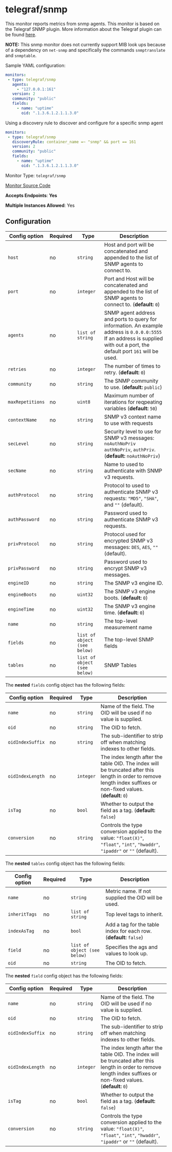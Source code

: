 <!--- GENERATED BY gomplate from scripts/docs/monitor-page.md.tmpl --->

# telegraf/snmp

 This monitor reports metrics from snmp agents.
This monitor is based on the Telegraf SNMP plugin.  More information about the Telegraf plugin
can be found [here](https://github.com/influxdata/telegraf/tree/master/plugins/inputs/snmp).

**NOTE:** This snmp monitor does not currently support MIB look ups because of a dependency on `net-snmp`
and specifically the commands `snmptranslate` and `snmptable`.

Sample YAML configuration:

```yaml
monitors:
 - type: telegraf/snmp
   agents:
     - "127.0.0.1:161"
   version: 2
   community: "public"
   fields:
     - name: "uptime"
       oid: ".1.3.6.1.2.1.1.3.0"
```

Using a discovery rule to discover and configure for a specific snmp agent
```yaml
monitors:
 - type: telegraf/snmp
   discoveryRule: container_name =~ "snmp" && port == 161
   version: 2
   community: "public"
   fields:
     - name: "uptime"
       oid: ".1.3.6.1.2.1.1.3.0"
```


Monitor Type: `telegraf/snmp`

[Monitor Source Code](https://github.com/signalfx/signalfx-agent/tree/master/internal/monitors/telegraf/monitors/telegrafsnmp)

**Accepts Endpoints**: **Yes**

**Multiple Instances Allowed**: Yes

## Configuration

| Config option | Required | Type | Description |
| --- | --- | --- | --- |
| `host` | no | `string` | Host and port will be concatenated and appended to the list of SNMP agents to connect to. |
| `port` | no | `integer` | Port and Host will be concatenated and appended to the list of SNMP agents to connect to. (**default:** `0`) |
| `agents` | no | `list of string` | SNMP agent address and ports to query for information.  An example address is `0.0.0.0:5555` If an address is supplied with out a port, the default port `161` will be used. |
| `retries` | no | `integer` | The number of times to retry. (**default:** `0`) |
| `community` | no | `string` | The SNMP community to use. (**default:** `public`) |
| `maxRepetitions` | no | `uint8` | Maximum number of iterations for reqpeating variables (**default:** `50`) |
| `contextName` | no | `string` | SNMP v3 context name to use with requests |
| `secLevel` | no | `string` | Security level to use for SNMP v3 messages: `noAuthNoPriv` `authNoPriv`, `authPriv`. (**default:** `noAuthNoPriv`) |
| `secName` | no | `string` | Name to used to authenticate with SNMP v3 requests. |
| `authProtocol` | no | `string` | Protocol to used to authenticate SNMP v3 requests: `"MD5"`, `"SHA"`, and `""` (default). |
| `authPassword` | no | `string` | Password used to authenticate SNMP v3 requests. |
| `privProtocol` | no | `string` | Protocol used for encrypted SNMP v3 messages: `DES`, `AES`, `""` (default). |
| `privPassword` | no | `string` | Password used to encrypt SNMP v3 messages. |
| `engineID` | no | `string` | The SNMP v3 engine ID. |
| `engineBoots` | no | `uint32` | The SNMP v3 engine boots. (**default:** `0`) |
| `engineTime` | no | `uint32` | The SNMP v3 engine time. (**default:** `0`) |
| `name` | no | `string` | The top-level measurement name |
| `fields` | no | `list of object (see below)` | The top-level SNMP fields |
| `tables` | no | `list of object (see below)` | SNMP Tables |


The **nested** `fields` config object has the following fields:

| Config option | Required | Type | Description |
| --- | --- | --- | --- |
| `name` | no | `string` | Name of the field.  The OID will be used if no value is supplied. |
| `oid` | no | `string` | The OID to fetch. |
| `oidIndexSuffix` | no | `string` | The sub-identifier to strip off when matching indexes to other fields. |
| `oidIndexLength` | no | `integer` | The index length after the table OID.  The index will be truncated after this length in order to remove length index suffixes or non-fixed values. (**default:** `0`) |
| `isTag` | no | `bool` | Whether to output the field as a tag. (**default:** `false`) |
| `conversion` | no | `string` | Controls the type conversion applied to the value: `"float(X)"`, `"float"`, `"int"`, `"hwaddr"`, `"ipaddr"` or `""` (default). |


The **nested** `tables` config object has the following fields:

| Config option | Required | Type | Description |
| --- | --- | --- | --- |
| `name` | no | `string` | Metric name.  If not supplied the OID will be used. |
| `inheritTags` | no | `list of string` | Top level tags to inherit. |
| `indexAsTag` | no | `bool` | Add a tag for the table index for each row. (**default:** `false`) |
| `field` | no | `list of object (see below)` | Specifies the ags and values to look up. |
| `oid` | no | `string` | The OID to fetch. |


The **nested** `field` config object has the following fields:

| Config option | Required | Type | Description |
| --- | --- | --- | --- |
| `name` | no | `string` | Name of the field.  The OID will be used if no value is supplied. |
| `oid` | no | `string` | The OID to fetch. |
| `oidIndexSuffix` | no | `string` | The sub-identifier to strip off when matching indexes to other fields. |
| `oidIndexLength` | no | `integer` | The index length after the table OID.  The index will be truncated after this length in order to remove length index suffixes or non-fixed values. (**default:** `0`) |
| `isTag` | no | `bool` | Whether to output the field as a tag. (**default:** `false`) |
| `conversion` | no | `string` | Controls the type conversion applied to the value: `"float(X)"`, `"float"`, `"int"`, `"hwaddr"`, `"ipaddr"` or `""` (default). |








